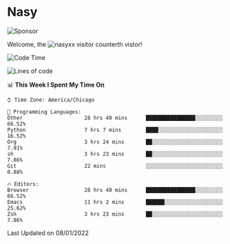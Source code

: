 # Nasy

<!--
<p align="center">
<img height="200" src="https://github-readme-stats.vercel.app/api?username=nasyxx&count_private=true&show_icons=true&theme=dracula&include_all_commits=true"/>
<img height="200" src="https://github-readme-stats.vercel.app/api/top-langs/?username=nasyxx&theme=dracula&hide=html,jupyter+notebook&count_private=true&show_icons=true"/>
</p>

  
----------------
-->

![Sponsor](https://img.shields.io/static/v1.svg?label=Sponsor&message=%E2%9D%A4&logo=GitHub&style=flat&color=pink)
 
Welcome, the ![nasyxx visitor counter](https://count.getloli.com/get/@nasyxx?theme=rule34)th vistor!
 
<!--START_SECTION:waka-->
![Code Time](http://img.shields.io/badge/Code%20Time-1%2C700%20hrs-blue)

![Lines of code](https://img.shields.io/badge/From%20Hello%20World%20I%27ve%20Written-5%20Million%20lines%20of%20code-blue)

📊 **This Week I Spent My Time On** 

```text
⌚︎ Time Zone: America/Chicago

💬 Programming Languages: 
Other                    28 hrs 40 mins      ████████████████░░░░░░░░░   66.52% 
Python                   7 hrs 7 mins        ████░░░░░░░░░░░░░░░░░░░░░   16.52% 
Org                      3 hrs 24 mins       ██░░░░░░░░░░░░░░░░░░░░░░░   7.91% 
sh                       3 hrs 23 mins       ██░░░░░░░░░░░░░░░░░░░░░░░   7.86% 
Git                      22 mins             ░░░░░░░░░░░░░░░░░░░░░░░░░   0.88%

🔥 Editors: 
Browser                  28 hrs 40 mins      ████████████████░░░░░░░░░   66.52% 
Emacs                    11 hrs 2 mins       ██████░░░░░░░░░░░░░░░░░░░   25.62% 
Zsh                      3 hrs 23 mins       ██░░░░░░░░░░░░░░░░░░░░░░░   7.86%

```


 Last Updated on 08/01/2022
<!--END_SECTION:waka-->

<!-- ![visitors](https://visitor-badge.laobi.icu/badge?page_id=nasyxx.nasyxx) -->
